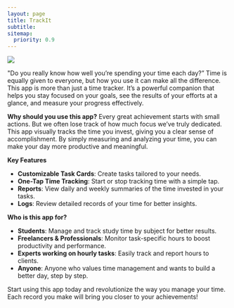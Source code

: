 ```yaml
---
layout: page
title: TrackIt
subtitle:
sitemap:
  priority: 0.9
---
```


<img src="{{ '/assets/img/main.png' | prepend: site.baseurl }}" id="about-img">


<br>

"Do you really know how well you’re spending your time each day?”
Time is equally given to everyone, but how you use it can make all the difference. 
This app is more than just a time tracker. 
It’s a powerful companion that helps you stay focused on your goals, see the results of your efforts at a glance, and measure your progress effectively.

**Why should you use this app?**
Every great achievement starts with small actions. But we often lose track of how much focus we’ve truly dedicated. 
This app visually tracks the time you invest, giving you a clear sense of accomplishment. 
By simply measuring and analyzing your time, you can make your day more productive and meaningful.


**Key Features**

- **Customizable Task Cards**: Create tasks tailored to your needs.
- **One-Tap Time Tracking**: Start or stop tracking time with a simple tap.
- **Reports**: View daily and weekly summaries of the time invested in your tasks.
- **Logs**: Review detailed records of your time for better insights.

**Who is this app for?**

- **Students**: Manage and track study time by subject for better results.
- **Freelancers & Professionals**: Monitor task-specific hours to boost productivity and performance.
- **Experts working on hourly tasks**: Easily track and report hours to clients.
- **Anyone**: Anyone who values time management and wants to build a better day, step by step.

Start using this app today and revolutionize the way you manage your time. 
Each record you make will bring you closer to your achievements!
